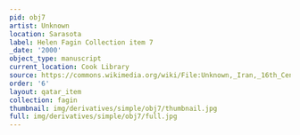 ```yaml
---
pid: obj7
artist: Unknown
location: Sarasota
label: Helen Fagin Collection item 7
_date: '2000'
object_type: manuscript
current_location: Cook Library
source: https://commons.wikimedia.org/wiki/File:Unknown,_Iran,_16th_Century_-_Page_from_the_Shahnama_-_Google_Art_Project.jpg
order: '6'
layout: qatar_item
collection: fagin
thumbnail: img/derivatives/simple/obj7/thumbnail.jpg
full: img/derivatives/simple/obj7/full.jpg
---
```

